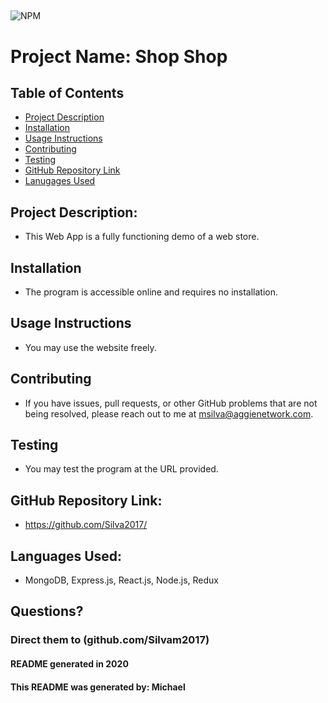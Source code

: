 
## 
  

![NPM](https://img.shields.io/npm/l/inquirer?style=plastic)

# Project Name:  Shop Shop

## Table of Contents
* [Project Description](#Project%20Description:)   
* [Installation](#Installation)
* [Usage Instructions](#Usage%20Instructions)
* [Contributing](#Contributing)   
* [Testing](#Testing)
* [GitHub Repository Link](#GitHub%20Repository%20Link:)
* [Lanugages Used](#Languages%20Used:)   

## Project Description: 
* This Web App is a fully functioning demo of a web store.

## Installation 
* The program is accessible online and requires no installation.

## Usage Instructions 
* You may use the website freely.

## Contributing 
* If you have issues, pull requests, or other GitHub problems that are not being resolved, please reach out to me at msilva@aggienetwork.com. 

## Testing
* You may test the program at the URL provided.

## GitHub Repository Link:
* https://github.com/Silva2017/

## Languages Used:
* MongoDB, Express.js, React.js, Node.js, Redux
    
    

## Questions?
### Direct them to (github.com/Silvam2017)



#### README generated in 2020
#### This README was generated by: Michael
      